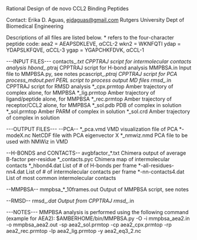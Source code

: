 Rational Design of de novo CCL2 Binding Peptides

Contact: Erika D. Aguas, ejdaguas@gmail.com
Rutgers University Dept of Biomedical Engineering

Descriptions of all files are listed below. * refers to the four-character peptide code:
aea2 = AEAPSDKLEVE, αCCL-2 
wkn2 = WKNFQTI
ydap = YDAPSLKFQVE, αCCL-3
ygap = YGAPCHKFDVK, αCCL-1

---INPUT FILES---
contacts_*.txt		CPPTRAJ script for intermolecular contacts analysis
hbond_*.ptraj		CPPTRAJ script for H-bond analysis
MMPBSA.in		Input file to MMPBSA.py, see notes
pcascript_*.ptraj	CPPTRAJ script for PCA
process_mdout.perl	PERL script to process output MD files
rmsd_*.in		CPPTRAJ script for RMSD analysis
*_cpx.prmtop		Amber trajectory of complex alone, for MMPBSA
*_lig.prmtop		Amber trajectory of ligand/peptide alone, for MMPBSA
*_rec.prmtop		Amber trajectory of receptor/CCL2 alone, for MMPBSA
*_sol.pdb		PDB of complex in solution
*_sol.prmtop		Amber PARM of complex in solution
*_sol.crd		Amber trajectory of complex in solution

---OUTPUT FILES---
--PCA--
*_pca.vmd 	VMD visualization file of PCA 
*-modeX.nc	NetCDF file with PCA eigenvector X
*_nmwiz.nmd	PCA file to be used with NMWiz in VMD

--H-BONDS and CONTACTS--
avgbfactor_*.txt		Chimera output of average B-factor per-residue
*_contacts.pyc		Chimera map of intermolecular contacts
*_hbond4.dat		List of # of H-bonds per frame
*-all-residues-nn4.dat	List of # of intermolecular contacts per frame
*-nn-contacts4.dat	List of most common intermolecular contacts

--MMPBSA--
mmpbsa_*_10frames.out	Output of MMPBSA script, see notes

--RMSD--
rmsd_*.dat	Output from CPPTRAJ rmsd_*.in

---NOTES---
MMPBSA analysis is performed using the following command (example for AEA2):
$AMBERHOME/bin/MMPBSA.py -O -i mmpbsa_aea2.in -o mmpbsa_aea2.out -sp aea2_sol.prmtop -cp aea2_cpx.prmtop -rp aea2_rec.prmtop -lp aea2_lig.prmtop -y aea2_eq3_2.nc
